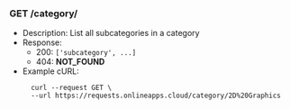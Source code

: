 ### GET /category/<category>
* Description: List all subcategories in a category
* Response: 
    * 200: `['subcategory', ...]`
    * 404: **NOT_FOUND**
* Example cURL:
  ```
    curl --request GET \
    --url https://requests.onlineapps.cloud/category/2D%20Graphics
